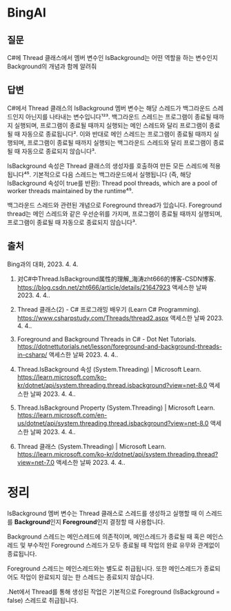 ﻿# BingAI

## 질문

C#에 Thread 클래스에서 멤버 변수인 IsBackground는 어떤 역할을 하는 변수인지 Background의 개념과 함께 알려줘

## 답변

C#에서 Thread 클래스의 IsBackground 멤버 변수는 해당 스레드가 백그라운드 스레드인지 아닌지를 나타내는 변수입니다¹²³. 백그라운드 스레드는 프로그램이 종료될 때까지 실행되며, 프로그램이 종료될 때까지 실행되는 메인 스레드와 달리 프로그램이 종료될 때 자동으로 종료됩니다². 이와 반대로 메인 스레드는 프로그램이 종료될 때까지 실행되며, 프로그램이 종료될 때까지 실행되는 백그라운드 스레드와 달리 프로그램이 종료될 때 자동으로 종료되지 않습니다³.

IsBackground 속성은 Thread 클래스의 생성자를 호출하여 만든 모든 스레드에 적용됩니다⁴⁵. 기본적으로 다음 스레드는 백그라운드에서 실행됩니다 (즉, 해당 IsBackground 속성이 true를 반환): Thread pool threads, which are a pool of worker threads maintained by the runtime⁴⁵. 

백그라운드 스레드와 관련된 개념으로 Foreground thread가 있습니다. Foreground thread는 메인 스레드와 같은 우선순위를 가지며, 프로그램이 종료될 때까지 실행되며, 프로그램이 종료될 때 자동으로 종료되지 않습니다³.

## 출처

Bing과의 대화, 2023. 4. 4.

1. 对C#中Thread.IsBackground属性的理解_海涛zht666的博客-CSDN博客. https://blog.csdn.net/zht666/article/details/21647923 액세스한 날짜 2023. 4. 4..

2. Thread 클래스(2) - C# 프로그래밍 배우기 (Learn C# Programming). https://www.csharpstudy.com/Threads/thread2.aspx 액세스한 날짜 2023. 4. 4..

3. Foreground and Background Threads in C# - Dot Net Tutorials. https://dotnettutorials.net/lesson/foreground-and-background-threads-in-csharp/ 액세스한 날짜 2023. 4. 4..

4. Thread.IsBackground 속성 (System.Threading) | Microsoft Learn. https://learn.microsoft.com/ko-kr/dotnet/api/system.threading.thread.isbackground?view=net-8.0 액세스한 날짜 2023. 4. 4..

5. Thread.IsBackground Property (System.Threading) | Microsoft Learn. https://learn.microsoft.com/en-us/dotnet/api/system.threading.thread.isbackground?view=net-8.0 액세스한 날짜 2023. 4. 4..

6. Thread 클래스 (System.Threading) | Microsoft Learn. https://learn.microsoft.com/ko-kr/dotnet/api/system.threading.thread?view=net-7.0 액세스한 날짜 2023. 4. 4..

# 정리

IsBackground 멤버 변수는 Thread 클래스로 스레드를 생성하고 실행할 때 이 스레드를 **Background**인지 **Foreground**인지 결정할 때 사용합니다.

Background 스레드는 메인스레드에 의존적이며, 메인스레드가 종료될 때 혹은 메인스레드 및 부수적인 Foreground 스레드가 모두 종료될 때 작업의 완료 유무와 관계없이 종료됩니다.

Foreground 스레드는 메인스레드와는 별도로 취급됩니다. 또한 메인스레드가 종료되어도 작업이 완료되지 않는 한 스레드는 종료되지 않습니다.

.Net에서 Thread를 통해 생성된 작업은 기본적으로 Foreground (IsBackground = false) 스레드로 취급됩니다.